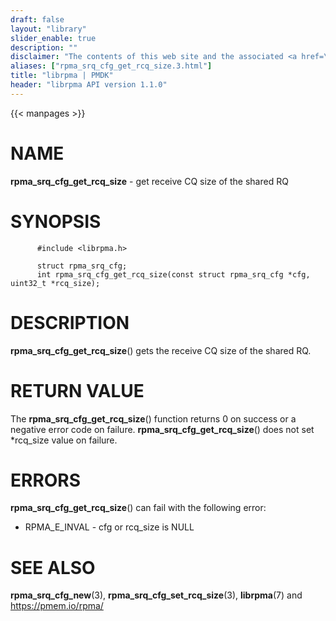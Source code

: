```yaml
---
draft: false
layout: "library"
slider_enable: true
description: ""
disclaimer: "The contents of this web site and the associated <a href=\"https://github.com/pmem\">GitHub repositories</a> are BSD-licensed open source."
aliases: ["rpma_srq_cfg_get_rcq_size.3.html"]
title: "librpma | PMDK"
header: "librpma API version 1.1.0"
---
```

{{< manpages >}}

[comment]: <> (SPDX-License-Identifier: BSD-3-Clause)
[comment]: <> (Copyright 2020-2022, Intel Corporation)

NAME
====

**rpma\_srq\_cfg\_get\_rcq\_size** - get receive CQ size of the shared
RQ

SYNOPSIS
========

          #include <librpma.h>

          struct rpma_srq_cfg;
          int rpma_srq_cfg_get_rcq_size(const struct rpma_srq_cfg *cfg, uint32_t *rcq_size);

DESCRIPTION
===========

**rpma\_srq\_cfg\_get\_rcq\_size**() gets the receive CQ size of the
shared RQ.

RETURN VALUE
============

The **rpma\_srq\_cfg\_get\_rcq\_size**() function returns 0 on success
or a negative error code on failure.
**rpma\_srq\_cfg\_get\_rcq\_size**() does not set \*rcq\_size value on
failure.

ERRORS
======

**rpma\_srq\_cfg\_get\_rcq\_size**() can fail with the following error:

-   RPMA\_E\_INVAL - cfg or rcq\_size is NULL

SEE ALSO
========

**rpma\_srq\_cfg\_new**(3), **rpma\_srq\_cfg\_set\_rcq\_size**(3),
**librpma**(7) and https://pmem.io/rpma/
